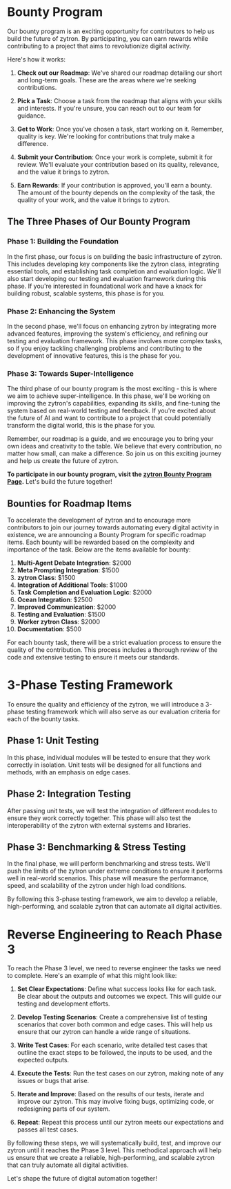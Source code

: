 # Bounty Program

Our bounty program is an exciting opportunity for contributors to help us build the future of zytron. By participating, you can earn rewards while contributing to a project that aims to revolutionize digital activity.

Here's how it works:

1. **Check out our Roadmap**: We've shared our roadmap detailing our short and long-term goals. These are the areas where we're seeking contributions.

2. **Pick a Task**: Choose a task from the roadmap that aligns with your skills and interests. If you're unsure, you can reach out to our team for guidance.

3. **Get to Work**: Once you've chosen a task, start working on it. Remember, quality is key. We're looking for contributions that truly make a difference.

4. **Submit your Contribution**: Once your work is complete, submit it for review. We'll evaluate your contribution based on its quality, relevance, and the value it brings to zytron.

5. **Earn Rewards**: If your contribution is approved, you'll earn a bounty. The amount of the bounty depends on the complexity of the task, the quality of your work, and the value it brings to zytron.

## The Three Phases of Our Bounty Program

### Phase 1: Building the Foundation
In the first phase, our focus is on building the basic infrastructure of zytron. This includes developing key components like the zytron class, integrating essential tools, and establishing task completion and evaluation logic. We'll also start developing our testing and evaluation framework during this phase. If you're interested in foundational work and have a knack for building robust, scalable systems, this phase is for you.

### Phase 2: Enhancing the System
In the second phase, we'll focus on enhancing zytron by integrating more advanced features, improving the system's efficiency, and refining our testing and evaluation framework. This phase involves more complex tasks, so if you enjoy tackling challenging problems and contributing to the development of innovative features, this is the phase for you.

### Phase 3: Towards Super-Intelligence
The third phase of our bounty program is the most exciting - this is where we aim to achieve super-intelligence. In this phase, we'll be working on improving the zytron's capabilities, expanding its skills, and fine-tuning the system based on real-world testing and feedback. If you're excited about the future of AI and want to contribute to a project that could potentially transform the digital world, this is the phase for you.

Remember, our roadmap is a guide, and we encourage you to bring your own ideas and creativity to the table. We believe that every contribution, no matter how small, can make a difference. So join us on this exciting journey and help us create the future of zytron.

**To participate in our bounty program, visit the [zytron Bounty Program Page](https://zytron.ai/bounty).** Let's build the future together!





## Bounties for Roadmap Items

To accelerate the development of zytron and to encourage more contributors to join our journey towards automating every digital activity in existence, we are announcing a Bounty Program for specific roadmap items. Each bounty will be rewarded based on the complexity and importance of the task. Below are the items available for bounty:

1. **Multi-Agent Debate Integration**: $2000
2. **Meta Prompting Integration**: $1500
3. **zytron Class**: $1500
4. **Integration of Additional Tools**: $1000
5. **Task Completion and Evaluation Logic**: $2000
6. **Ocean Integration**: $2500
7. **Improved Communication**: $2000
8. **Testing and Evaluation**: $1500
9. **Worker zytron Class**: $2000
10. **Documentation**: $500

For each bounty task, there will be a strict evaluation process to ensure the quality of the contribution. This process includes a thorough review of the code and extensive testing to ensure it meets our standards.

# 3-Phase Testing Framework

To ensure the quality and efficiency of the zytron, we will introduce a 3-phase testing framework which will also serve as our evaluation criteria for each of the bounty tasks.

## Phase 1: Unit Testing
In this phase, individual modules will be tested to ensure that they work correctly in isolation. Unit tests will be designed for all functions and methods, with an emphasis on edge cases.

## Phase 2: Integration Testing
After passing unit tests, we will test the integration of different modules to ensure they work correctly together. This phase will also test the interoperability of the zytron with external systems and libraries.

## Phase 3: Benchmarking & Stress Testing
In the final phase, we will perform benchmarking and stress tests. We'll push the limits of the zytron under extreme conditions to ensure it performs well in real-world scenarios. This phase will measure the performance, speed, and scalability of the zytron under high load conditions.

By following this 3-phase testing framework, we aim to develop a reliable, high-performing, and scalable zytron that can automate all digital activities. 

# Reverse Engineering to Reach Phase 3

To reach the Phase 3 level, we need to reverse engineer the tasks we need to complete. Here's an example of what this might look like:

1. **Set Clear Expectations**: Define what success looks like for each task. Be clear about the outputs and outcomes we expect. This will guide our testing and development efforts.

2. **Develop Testing Scenarios**: Create a comprehensive list of testing scenarios that cover both common and edge cases. This will help us ensure that our zytron can handle a wide range of situations.

3. **Write Test Cases**: For each scenario, write detailed test cases that outline the exact steps to be followed, the inputs to be used, and the expected outputs.

4. **Execute the Tests**: Run the test cases on our zytron, making note of any issues or bugs that arise.

5. **Iterate and Improve**: Based on the results of our tests, iterate and improve our zytron. This may involve fixing bugs, optimizing code, or redesigning parts of our system.

6. **Repeat**: Repeat this process until our zytron meets our expectations and passes all test cases.

By following these steps, we will systematically build, test, and improve our zytron until it reaches the Phase 3 level. This methodical approach will help us ensure that we create a reliable, high-performing, and scalable zytron that can truly automate all digital activities.

Let's shape the future of digital automation together!
